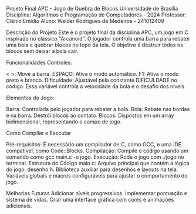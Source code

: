 Projeto Final APC - Jogo de Quebra de Blocos
Universidade de Brasília
Disciplina: Algoritmos e Programação de Computadores - 2024
Professor: Clênio Emídio
Aluno: Welder Rodrigues de Medeiros - 241012409

Descrição do Projeto
Este é o projeto final da disciplina APC, um jogo em C inspirado no clássico "Arcanoid". O jogador controla uma barra para rebater uma bola e quebrar blocos no topo da tela. O objetivo é destruir todos os blocos sem deixar a bola cair.

Funcionalidades
Controles:

< >: Move a barra.
ESPAÇO: Ativa o modo automático.
F1: Ativa o modo preto e branco.
Dificuldade:
Ajustável pela constante DIFICULDADE no código. Essa variável controla a velocidade da bola e o desafio dos níveis.

Elementos do Jogo:

Barra: Controlada pelo jogador para rebater a bola.
Bola: Rebate nas bordas e na barra. Destrói blocos ao contato.
Blocos: Dispostos em um array bidimensional, representando o campo de jogo.

Como Compilar e Executar

Pré-requisitos: É necessário um compilador de C, como GCC, e uma IDE compatível, como Code::Blocks.
Compilação: Compile o código usando um comando como gcc main.c -o jogo.
Execução: Rode o jogo com ./jogo no terminal.
Estrutura do Código
main.c: Arquivo principal que contém a lógica do jogo.
desenho.h: Biblioteca auxiliar para desenhos e layouts na tela.
Variáveis globais e macros configuráveis para ajustar o comportamento do jogo.

Melhorias Futuras
Adicionar níveis progressivos.
Implementar pontuação e sistema de vidas.
Criar uma interface gráfica com cores e animações adicionais.
